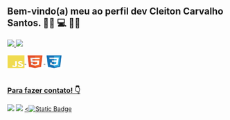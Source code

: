 ## Bem-vindo(a) meu ao perfil dev Cleiton Carvalho Santos. 🧙‍♂️ 💻 👨‍💻

 <div>
   <a href="https://github.com/CleitonCarvalhoSantos">
   <img height="180em" src="https://github-readme-stats.vercel.app/api?username=CleitonCarvalhoSantos&show_icons=true&theme=tokyonight&include_all_commits=true&count_private=true"/>
   <img height="180em" src="https://github-readme-stats.vercel.app/api/top-langs/?username=CleitonCarvalhoSantos&layout=compact&langs_count=6&theme=ocean_dark"/>
</div>
    
<div style="display: inline_block"><br>
  <img align="center" alt="Js" height="30" width="40" src="https://raw.githubusercontent.com/devicons/devicon/master/icons/javascript/javascript-plain.svg">
  <img align="center" alt="HTML" height="30" width="40" src="https://raw.githubusercontent.com/devicons/devicon/master/icons/html5/html5-original.svg">
  <img align="center" alt="CSS" height="30" width="40" src="https://raw.githubusercontent.com/devicons/devicon/master/icons/css3/css3-original.svg">
</div>
 
<br>
 
### Para fazer contato! 👇
 
<div> 
  <a href="https://instagram.com/cleiton.carv" target="_blank"><img src="https://img.shields.io/badge/-Instagram-%23E4405F?style=for-the-badge&logo=instagram&logoColor=white" target="_blank"></a>
 <a href = "mailto:cc824416@gmail.com.com"><img src="https://img.shields.io/badge/-Gmail-%23333?style=for-the-badge&logo=gmail&logoColor=white" target="_blank"></a>
 <a href ="https://www.facebook.com/profile.php?id=100079449340964"><<img alt="Static Badge" src="https://img.shields.io/badge/!%5BFacebook%5D(https%3A%2F%2Fimg.shields.io%2Fbadge%2FFollow%2520Us-Facebook-blue%3Flogo%3Dfacebook%26logoColor%3Dwhite)"
target="_blank"></a>
</div>
